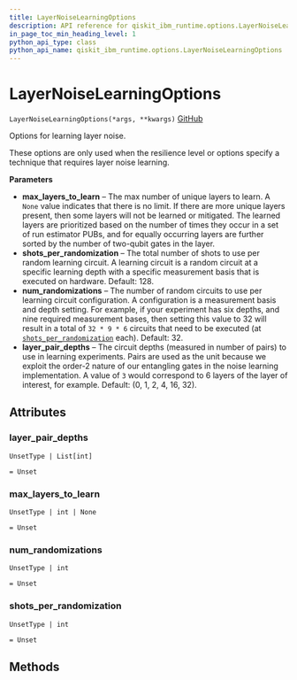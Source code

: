 ```yaml
---
title: LayerNoiseLearningOptions
description: API reference for qiskit_ibm_runtime.options.LayerNoiseLearningOptions
in_page_toc_min_heading_level: 1
python_api_type: class
python_api_name: qiskit_ibm_runtime.options.LayerNoiseLearningOptions
---
```


# LayerNoiseLearningOptions

<span id="qiskit_ibm_runtime.options.LayerNoiseLearningOptions" />

`LayerNoiseLearningOptions(*args, **kwargs)` [GitHub](https://github.com/Qiskit/qiskit-ibm-runtime/tree/testing/qiskit_ibm_runtime/options/layer_noise_learning_options.py#L28-L75 "view source code")

Options for learning layer noise.

<Admonition title="Note" type="note">
  These options are only used when the resilience level or options specify a technique that requires layer noise learning.
</Admonition>

**Parameters**

*   **max\_layers\_to\_learn** – The max number of unique layers to learn. A `None` value indicates that there is no limit. If there are more unique layers present, then some layers will not be learned or mitigated. The learned layers are prioritized based on the number of times they occur in a set of run estimator PUBs, and for equally occurring layers are further sorted by the number of two-qubit gates in the layer.
*   **shots\_per\_randomization** – The total number of shots to use per random learning circuit. A learning circuit is a random circuit at a specific learning depth with a specific measurement basis that is executed on hardware. Default: 128.
*   **num\_randomizations** – The number of random circuits to use per learning circuit configuration. A configuration is a measurement basis and depth setting. For example, if your experiment has six depths, and nine required measurement bases, then setting this value to 32 will result in a total of `32 * 9 * 6` circuits that need to be executed (at [`shots_per_randomization`](#qiskit_ibm_runtime.options.LayerNoiseLearningOptions.shots_per_randomization "qiskit_ibm_runtime.options.LayerNoiseLearningOptions.shots_per_randomization") each). Default: 32.
*   **layer\_pair\_depths** – The circuit depths (measured in number of pairs) to use in learning experiments. Pairs are used as the unit because we exploit the order-2 nature of our entangling gates in the noise learning implementation. A value of `3` would correspond to 6 layers of the layer of interest, for example. Default: (0, 1, 2, 4, 16, 32).

## Attributes

<span id="qiskit_ibm_runtime.options.LayerNoiseLearningOptions.layer_pair_depths" />

### layer\_pair\_depths

`UnsetType | List[int]`

`= Unset`

<span id="qiskit_ibm_runtime.options.LayerNoiseLearningOptions.max_layers_to_learn" />

### max\_layers\_to\_learn

`UnsetType | int | None`

`= Unset`

<span id="qiskit_ibm_runtime.options.LayerNoiseLearningOptions.num_randomizations" />

### num\_randomizations

`UnsetType | int`

`= Unset`

<span id="qiskit_ibm_runtime.options.LayerNoiseLearningOptions.shots_per_randomization" />

### shots\_per\_randomization

`UnsetType | int`

`= Unset`

## Methods

